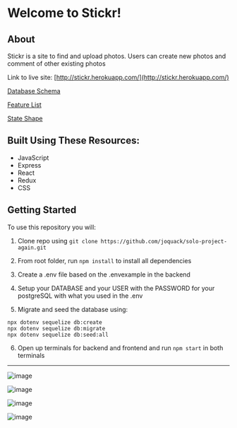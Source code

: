 # Welcome to Stickr!
## About 
Stickr is a site to find and upload photos. Users can create new photos and comment of other existing photos

Link to live site: [http://stickr.herokuapp.com/](http://stickr.herokuapp.com/)

[Database Schema](https://github.com/joquack/solo-project-again/wiki/Database-Schema)

[Feature List](https://github.com/joquack/solo-project-again/wiki/Feature-List)

[State Shape](https://github.com/joquack/solo-project-again/wiki/State-Shape)

## Built Using These Resources:

 - JavaScript
 - Express
 - React
 - Redux
 - CSS


## Getting Started

To use this repository you will: 
1. Clone repo using ```git clone https://github.com/joquack/solo-project-again.git```

2. From root folder, run ```npm install``` to install all dependencies 

3. Create a .env file based on the .envexample in the backend

4. Setup your DATABASE and your USER with the PASSWORD for your postgreSQL with what you used in the .env

5. Migrate and seed the database using: 
```
npx dotenv sequelize db:create
npx dotenv sequelize db:migrate
npx dotenv sequelize db:seed:all
```

6. Open up terminals for backend and frontend and run ```npm start``` in both terminals
___

![image](https://user-images.githubusercontent.com/79065322/177236279-fb9317ce-af59-41f7-ac9f-c739d91cdcb9.png)

![image](https://user-images.githubusercontent.com/79065322/177236228-350eae03-7e77-42e4-a279-c71ffb42ec51.png)

![image](https://user-images.githubusercontent.com/79065322/177236373-ba9108bd-5770-42f5-a108-f470c5a025eb.png)

![image](https://user-images.githubusercontent.com/79065322/177236446-bccc56b7-4620-49aa-ab31-cd5d30c340e5.png)
